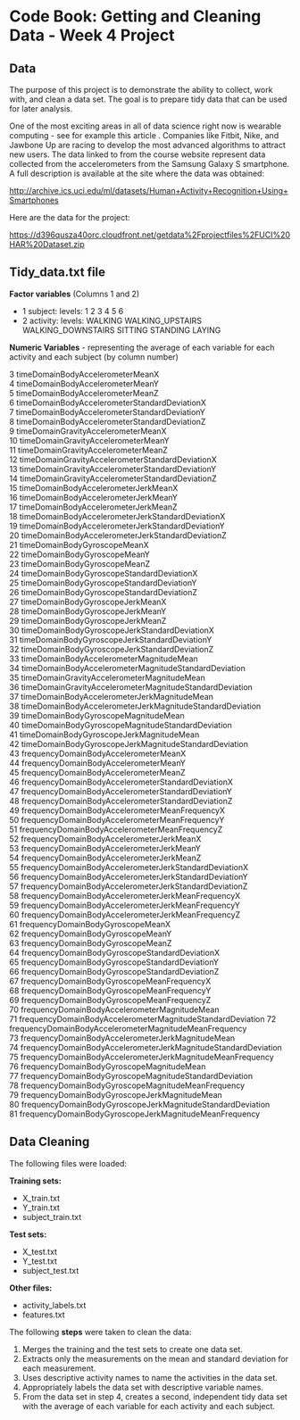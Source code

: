 
# Code Book: Getting and Cleaning Data - Week 4 Project

## Data

The purpose of this project is to demonstrate the ability to collect, work with, and clean a data set. The goal is to prepare tidy data that can be used for later analysis. 

One of the most exciting areas in all of data science right now is wearable computing - see for example this article . Companies like Fitbit, Nike, and Jawbone Up are racing to develop the most advanced algorithms to attract new users. The data linked to from the course website represent data collected from the accelerometers from the Samsung Galaxy S smartphone. A full description is available at the site where the data was obtained:

http://archive.ics.uci.edu/ml/datasets/Human+Activity+Recognition+Using+Smartphones

Here are the data for the project:

https://d396qusza40orc.cloudfront.net/getdata%2Fprojectfiles%2FUCI%20HAR%20Dataset.zip

## Tidy_data.txt file 

<b>Factor variables</b> (Columns 1 and 2)

* 1     subject: levels: 1 2 3 4 5 6
* 2     activity: levels: WALKING WALKING_UPSTAIRS WALKING_DOWNSTAIRS SITTING STANDING LAYING

<b>Numeric Variables</b> - representing the average of each variable for each activity and each subject (by column number)

3	    timeDomainBodyAccelerometerMeanX                             
4	    timeDomainBodyAccelerometerMeanY                           
5	    timeDomainBodyAccelerometerMeanZ                        
6	    timeDomainBodyAccelerometerStandardDeviationX              
7	    timeDomainBodyAccelerometerStandardDeviationY                
8	    timeDomainBodyAccelerometerStandardDeviationZ                 
9	    timeDomainGravityAccelerometerMeanX                         
10	  timeDomainGravityAccelerometerMeanY                   
11	  timeDomainGravityAccelerometerMeanZ                          
12	  timeDomainGravityAccelerometerStandardDeviationX             
13	  timeDomainGravityAccelerometerStandardDeviationY            
14	  timeDomainGravityAccelerometerStandardDeviationZ            
15	  timeDomainBodyAccelerometerJerkMeanX                     
16	  timeDomainBodyAccelerometerJerkMeanY                        
17	  timeDomainBodyAccelerometerJerkMeanZ                         
18	  timeDomainBodyAccelerometerJerkStandardDeviationX            
19	  timeDomainBodyAccelerometerJerkStandardDeviationY       
20	  timeDomainBodyAccelerometerJerkStandardDeviationZ          
21	  timeDomainBodyGyroscopeMeanX                               
22	  timeDomainBodyGyroscopeMeanY                              
23	  timeDomainBodyGyroscopeMeanZ                              
24	  timeDomainBodyGyroscopeStandardDeviationX                     
25	  timeDomainBodyGyroscopeStandardDeviationY                  
26	  timeDomainBodyGyroscopeStandardDeviationZ                  
27	  timeDomainBodyGyroscopeJerkMeanX                           
28	  timeDomainBodyGyroscopeJerkMeanY                         
29	  timeDomainBodyGyroscopeJerkMeanZ                         
30	  timeDomainBodyGyroscopeJerkStandardDeviationX                
31	  timeDomainBodyGyroscopeJerkStandardDeviationY             
32	  timeDomainBodyGyroscopeJerkStandardDeviationZ             
33	  timeDomainBodyAccelerometerMagnitudeMean                  
34	  timeDomainBodyAccelerometerMagnitudeStandardDeviation        
35	  timeDomainGravityAccelerometerMagnitudeMean               
36	  timeDomainGravityAccelerometerMagnitudeStandardDeviation  
37	  timeDomainBodyAccelerometerJerkMagnitudeMean             
38	  timeDomainBodyAccelerometerJerkMagnitudeStandardDeviation   
39	  timeDomainBodyGyroscopeMagnitudeMean                        
40	  timeDomainBodyGyroscopeMagnitudeStandardDeviation          
41	  timeDomainBodyGyroscopeJerkMagnitudeMean               
42	  timeDomainBodyGyroscopeJerkMagnitudeStandardDeviation        
43	  frequencyDomainBodyAccelerometerMeanX                   
44	  frequencyDomainBodyAccelerometerMeanY                  
45	  frequencyDomainBodyAccelerometerMeanZ                
46	  frequencyDomainBodyAccelerometerStandardDeviationX   
47	  frequencyDomainBodyAccelerometerStandardDeviationY       
48	  frequencyDomainBodyAccelerometerStandardDeviationZ           
49	  frequencyDomainBodyAccelerometerMeanFrequencyX         
50	  frequencyDomainBodyAccelerometerMeanFrequencyY      
51	  frequencyDomainBodyAccelerometerMeanFrequencyZ              
52	  frequencyDomainBodyAccelerometerJerkMeanX          
53	  frequencyDomainBodyAccelerometerJerkMeanY                 
54	  frequencyDomainBodyAccelerometerJerkMeanZ                 
55	  frequencyDomainBodyAccelerometerJerkStandardDeviationX      
56	  frequencyDomainBodyAccelerometerJerkStandardDeviationY      
57	  frequencyDomainBodyAccelerometerJerkStandardDeviationZ        
58	  frequencyDomainBodyAccelerometerJerkMeanFrequencyX        
59	  frequencyDomainBodyAccelerometerJerkMeanFrequencyY       
60	  frequencyDomainBodyAccelerometerJerkMeanFrequencyZ            
61	  frequencyDomainBodyGyroscopeMeanX                            
62	  frequencyDomainBodyGyroscopeMeanY                             
63	  frequencyDomainBodyGyroscopeMeanZ                           
64	  frequencyDomainBodyGyroscopeStandardDeviationX               
65	  frequencyDomainBodyGyroscopeStandardDeviationY                
66	  frequencyDomainBodyGyroscopeStandardDeviationZ             
67	  frequencyDomainBodyGyroscopeMeanFrequencyX                  
68	  frequencyDomainBodyGyroscopeMeanFrequencyY                  
69	  frequencyDomainBodyGyroscopeMeanFrequencyZ                    
70	  frequencyDomainBodyAccelerometerMagnitudeMean            
71	  frequencyDomainBodyAccelerometerMagnitudeStandardDeviation 
72	  frequencyDomainBodyAccelerometerMagnitudeMeanFrequency      
73	  frequencyDomainBodyAccelerometerJerkMagnitudeMean            
74	  frequencyDomainBodyAccelerometerJerkMagnitudeStandardDeviation
75	  frequencyDomainBodyAccelerometerJerkMagnitudeMeanFrequency   
76	  frequencyDomainBodyGyroscopeMagnitudeMean                   
77	  frequencyDomainBodyGyroscopeMagnitudeStandardDeviation       
78	  frequencyDomainBodyGyroscopeMagnitudeMeanFrequency            
79	  frequencyDomainBodyGyroscopeJerkMagnitudeMean                
80	  frequencyDomainBodyGyroscopeJerkMagnitudeStandardDeviation  
81	  frequencyDomainBodyGyroscopeJerkMagnitudeMeanFrequency      


## Data Cleaning

The following files were loaded:

<b>Training sets:</b>
* X_train.txt
* Y_train.txt
* subject_train.txt
  
<b>Test sets:</b>
* X_test.txt
* Y_test.txt
* subject_test.txt

<b>Other files:</b>
* activity_labels.txt
* features.txt


The following <b>steps</b> were taken to clean the data:
1. Merges the training and the test sets to create one data set.
2. Extracts only the measurements on the mean and standard deviation for each measurement.
3. Uses descriptive activity names to name the activities in the data set.
4. Appropriately labels the data set with descriptive variable names.
5. From the data set in step 4, creates a second, independent tidy data set with the average of each variable for each activity and each subject.



